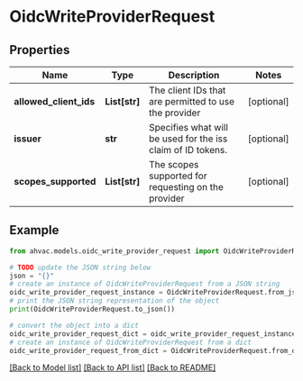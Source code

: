 # OidcWriteProviderRequest


## Properties

Name | Type | Description | Notes
------------ | ------------- | ------------- | -------------
**allowed_client_ids** | **List[str]** | The client IDs that are permitted to use the provider | [optional] 
**issuer** | **str** | Specifies what will be used for the iss claim of ID tokens. | [optional] 
**scopes_supported** | **List[str]** | The scopes supported for requesting on the provider | [optional] 

## Example

```python
from ahvac.models.oidc_write_provider_request import OidcWriteProviderRequest

# TODO update the JSON string below
json = "{}"
# create an instance of OidcWriteProviderRequest from a JSON string
oidc_write_provider_request_instance = OidcWriteProviderRequest.from_json(json)
# print the JSON string representation of the object
print(OidcWriteProviderRequest.to_json())

# convert the object into a dict
oidc_write_provider_request_dict = oidc_write_provider_request_instance.to_dict()
# create an instance of OidcWriteProviderRequest from a dict
oidc_write_provider_request_from_dict = OidcWriteProviderRequest.from_dict(oidc_write_provider_request_dict)
```
[[Back to Model list]](../README.md#documentation-for-models) [[Back to API list]](../README.md#documentation-for-api-endpoints) [[Back to README]](../README.md)



